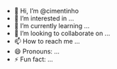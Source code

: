 - 👋 Hi, I’m @cimentinho
- 👀 I’m interested in ...
- 🌱 I’m currently learning ...
- 💞️ I’m looking to collaborate on ...
- 📫 How to reach me ...
- 😄 Pronouns: ...
- ⚡ Fun fact: ...

<!---
cimentinho/cimentinho is a ✨ special ✨ repository because its `README.md` (this file) appears on your GitHub profile.
You can click the Preview link to take a look at your changes.
--->

